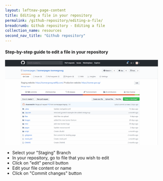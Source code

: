 ```yaml
---
layout: leftnav-page-content
title: Editing a file in your repository
permalink: /github-repository/editing-a-file/
breadcrumb: Github repository - Editing a file
collection_name: resources
second_nav_title: "Github repository"
---
```

#### **Step-by-step guide to edit a file in your repository**
![Editing a file in your repository](/images/resources/editing-file-to-your-repository.gif)

* Select your "Staging" Branch
* In your repository, go to file that you wish to edit
* Click on "edit" pencil button
* Edit your file content or name
* Click on "Commit changes" button
